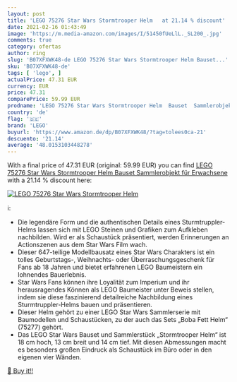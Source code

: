 ```yaml
---
layout: post
title: 'LEGO 75276 Star Wars Stormtrooper Helm   at 21.14 % discount'
date: 2021-02-16 01:43:49
image: 'https://m.media-amazon.com/images/I/51450fUeLlL._SL200_.jpg'
comments: true
category: ofertas
author: ring
slug: 'B07XFXWK48-de LEGO 75276 Star Wars Stormtrooper Helm Bauset...'
sku: 'B07XFXWK48-de'
tags: [ 'lego', ]
actualPrice: 47.31 EUR
currency: EUR
price: 47.31
comparePrice: 59.99 EUR
prodname: 'LEGO 75276 Star Wars Stormtrooper Helm  Bauset  Sammlerobjekt für Erwachsene'
country: 'de'
flag: '🇩🇪'
brand: 'LEGO'
buyurl: 'https://www.amazon.de/dp/B07XFXWK48/?tag=tolees0ca-21'
descuento: '21.14'
average: '48.0153103448278'
---
```


With a final price of 47.31 EUR (original: 59.99 EUR) you can find [LEGO 75276 Star Wars Stormtrooper Helm  Bauset  Sammlerobjekt für Erwachsene](https://www.amazon.de/dp/B07XFXWK48/?tag=tolees0ca-21) with a  21.14 % discount here:

[![LEGO 75276 Star Wars Stormtrooper Helm  ](https://m.media-amazon.com/images/I/51450fUeLlL._SL200_.jpg)](https://www.amazon.de/dp/B07XFXWK48/?tag=tolees0ca-21)

ℹ️:

- Die legendäre Form und die authentischen Details eines Sturmtruppler-Helms lassen sich mit LEGO Steinen und Grafiken zum Aufkleben nachbilden. Wird er als Schaustück präsentiert, werden Erinnerungen an Actionszenen aus dem Star Wars Film wach.
- Dieser 647-teilige Modellbausatz eines Star Wars Charakters ist ein tolles Geburtstags-, Weihnachts- oder Überraschungsgeschenk für Fans ab 18 Jahren und bietet erfahrenen LEGO Baumeistern ein lohnendes Bauerlebnis.
- Star Wars Fans können ihre Loyalität zum Imperium und ihr herausragendes Können als LEGO Baumeister unter Beweis stellen, indem sie diese faszinierend detailreiche Nachbildung eines Sturmtruppler-Helms bauen und präsentieren.
- Dieser Helm gehört zu einer LEGO Star Wars Sammlerserie mit Baumodellen und Schaustücken, zu der auch das Sets „Boba Fett Helm“ (75277) gehört.
- Das LEGO Star Wars Bauset und Sammlerstück „Stormtrooper Helm“ ist 18 cm hoch, 13 cm breit und 14 cm tief. Mit diesen Abmessungen macht es besonders großen Eindruck als Schaustück im Büro oder in den eigenen vier Wänden.

[🛒 Buy it!!](https://www.amazon.de/dp/B07XFXWK48/?tag=tolees0ca-21)
